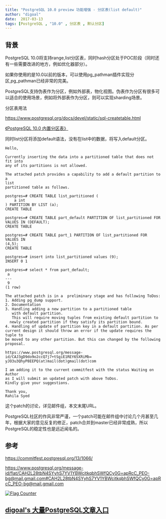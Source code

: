 ```yaml
---
title: "PostgreSQL 10.0 preview 功能增强 - 分区表(list default)"
author: "digoal"
date:  2017-03-13
tags: [PostgreSQL , "10.0" , 分区表 , 默认分区]
---
```

                                                                       
## 背景                                             
PostgreSQL 10.0将支持range,list分区表，同时hash分区处于POC阶段（同时还有一些需要改进的地方，例如优化器部分）。    
    
如果你使用的是10.0以前的版本，可以使用pg_pathman插件实现分区,pg_pathman已经非常的完美。    
    
PostgreSQL支持伪表作为分区，例如外部表，物化视图。伪表作为分区有很多可以适合的使用场景，例如将外部表作为分区，则可以实现sharding场景。    
    
分区表用法    
    
https://www.postgresql.org/docs/devel/static/sql-createtable.html    
    
[《PostgreSQL 10.0 内置分区表》](../201612/20161215_01.md)    
  
同时list分区将添加default语法，没有在list中的数据，将写入default分区。  
    
```    
Hello,  
  
Currently inserting the data into a partitioned table that does not fit into  
any of its partitions is not allowed.  
  
The attached patch provides a capability to add a default partition to a  
list  
partitioned table as follows.  
  
postgres=# CREATE TABLE list_partitioned (  
    a int  
) PARTITION BY LIST (a);  
CREATE TABLE  
  
postgres=# CREATE TABLE part_default PARTITION OF list_partitioned FOR  
VALUES IN (DEFAULT);  
CREATE TABLE  
  
postgres=# CREATE TABLE part_1 PARTITION OF list_partitioned FOR VALUES IN  
(4,5);  
CREATE TABLE  
  
postgres=# insert into list_partitioned values (9);  
INSERT 0 1  
  
postgres=# select * from part_default;  
 a  
---  
 9  
(1 row)  
  
The attached patch is in a  preliminary stage and has following ToDos:  
1. Adding pg_dump support.  
2. Documentation  
3. Handling adding a new partition to a partitioned table  
   with default partition.  
   This will require moving tuples from existing default partition to  
  newly created partition if they satisfy its partition bound.  
4. Handling of update of partition key in a default partition. As per  
current design it should throw an error if the update requires the tuple to  
be moved to any other partition. But this can changed by the following  
proposal.  
  
https://www.postgresql.org/message-id/CAJ3gD9do9o2ccQ7j7+tSgiE1REY65XRiMb=  
yJO3u3QhyP8EEPQ(at)mail(dot)gmail(dot)com  
  
I am adding it to the current commitfest with the status Waiting on Author  
as I will submit an updated patch with above ToDos.  
Kindly give your suggestions.  
  
Thank you,  
Rahila Syed  
```    
  
这个patch的讨论，详见邮件组，本文末尾URL。  
  
PostgreSQL社区的作风非常严谨，一个patch可能在邮件组中讨论几个月甚至几年，根据大家的意见反复的修正，patch合并到master已经非常成熟，所以PostgreSQL的稳定性也是远近闻名的。  
          
## 参考                    
https://commitfest.postgresql.org/13/1066/  
  
https://www.postgresql.org/message-id/flat/CAH2L28tbN4SYyhS7YV1YBWcitkqbhSWfQCy0G=apRcC_PEO-bg@mail.gmail.com#CAH2L28tbN4SYyhS7YV1YBWcitkqbhSWfQCy0G=apRcC_PEO-bg@mail.gmail.com  
  
<a rel="nofollow" href="http://info.flagcounter.com/h9V1"  ><img src="http://s03.flagcounter.com/count/h9V1/bg_FFFFFF/txt_000000/border_CCCCCC/columns_2/maxflags_12/viewers_0/labels_0/pageviews_0/flags_0/"  alt="Flag Counter"  border="0"  ></a>  
  
  
  
  
  
  
## [digoal's 大量PostgreSQL文章入口](https://github.com/digoal/blog/blob/master/README.md "22709685feb7cab07d30f30387f0a9ae")
  
